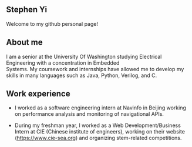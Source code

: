           
## Stephen Yi
Welcome to my github personal page!

## About me
I am a senior at the University Of Washington studying Electrical Engineering with a concentration in Embedded   
Systems. My coursework and internships have allowed me to develop my skills in many languages such as Java, 
Python, Verilog, and C.

## Work experience

- I worked as a software engineering intern at Navinfo in Beijing working on performance analysis and monitoring of navigational APIs.
 
- During my freshman year, I worked as a Web Development/Business Intern at CIE (Chinese institute of engineers),
working on their website (https://www.cie-sea.org) and organizing stem-related competitions.


